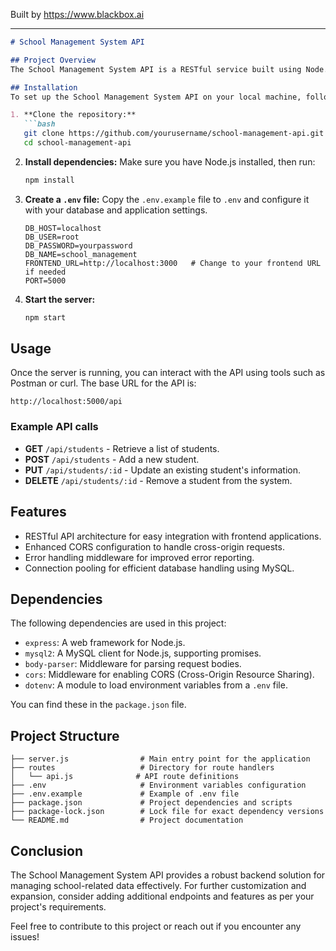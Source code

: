 
Built by https://www.blackbox.ai

---

```markdown
# School Management System API

## Project Overview
The School Management System API is a RESTful service built using Node.js and Express, designed to facilitate various operations related to school management. It connects to a MySQL database and provides endpoints to manage data related to students, teachers, classes, and more. The API promotes efficient data management and allows for easy expansion and integration with a frontend application.

## Installation
To set up the School Management System API on your local machine, follow these steps:

1. **Clone the repository:**
   ```bash
   git clone https://github.com/yourusername/school-management-api.git
   cd school-management-api
   ```

2. **Install dependencies:**
   Make sure you have Node.js installed, then run:
   ```bash
   npm install
   ```

3. **Create a `.env` file:**
   Copy the `.env.example` file to `.env` and configure it with your database and application settings.
   ```plaintext
   DB_HOST=localhost
   DB_USER=root
   DB_PASSWORD=yourpassword
   DB_NAME=school_management
   FRONTEND_URL=http://localhost:3000   # Change to your frontend URL if needed
   PORT=5000
   ```

4. **Start the server:**
   ```bash
   npm start
   ```

## Usage
Once the server is running, you can interact with the API using tools such as Postman or curl. The base URL for the API is:
```
http://localhost:5000/api
```

### Example API calls
- **GET** `/api/students` - Retrieve a list of students.
- **POST** `/api/students` - Add a new student.
- **PUT** `/api/students/:id` - Update an existing student's information.
- **DELETE** `/api/students/:id` - Remove a student from the system.

## Features
- RESTful API architecture for easy integration with frontend applications.
- Enhanced CORS configuration to handle cross-origin requests.
- Error handling middleware for improved error reporting.
- Connection pooling for efficient database handling using MySQL.

## Dependencies
The following dependencies are used in this project:
- `express`: A web framework for Node.js.
- `mysql2`: A MySQL client for Node.js, supporting promises.
- `body-parser`: Middleware for parsing request bodies.
- `cors`: Middleware for enabling CORS (Cross-Origin Resource Sharing).
- `dotenv`: A module to load environment variables from a `.env` file.

You can find these in the `package.json` file.

## Project Structure
```
├── server.js                # Main entry point for the application
├── routes                   # Directory for route handlers
│   └── api.js              # API route definitions
├── .env                     # Environment variables configuration
├── .env.example             # Example of .env file
├── package.json             # Project dependencies and scripts
├── package-lock.json        # Lock file for exact dependency versions
└── README.md                # Project documentation
```

## Conclusion
The School Management System API provides a robust backend solution for managing school-related data effectively. For further customization and expansion, consider adding additional endpoints and features as per your project's requirements.

Feel free to contribute to this project or reach out if you encounter any issues!
```